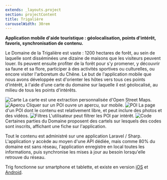 ```yaml
---
extends: _layouts.project
section: projectContent
title: Trigalière
carouselWidth: 30rem
---
```


**Application mobile d'aide touristique : géolocalisation, points d'intérêt, favoris, synchronisation de contenu.**

Le Domaine de la Trigalière est vaste : 1200 hectares de forêt, au sein de laquelle sont disséminées une dizaine de maisons que les visiteurs peuvent louer. Ils peuvent ensuite profiter de la forêt pour s'y promener, y découvrir sa faune et sa flore, participer à des activités sportives ou culturelles, ou encore visiter l'arboretum du Chêne. Le but de l'application mobile que nous avons développée est d'orienter les hôtes vers tous ces points d'intérêt, à l'aide d'une carte du domaine sur laquelle il est géolocalisé, au milieu de tous les points d'intérêts.

![Carte](/assets/img/trig/map.png)
La carte est une extraction personnalisée d'Open Street Maps.
![Apercu](/assets/img/trig/quickview.png)
Cliquer sur un POI ouvre un apercu, sur mobile.
![POI](/assets/img/trig/poi.png)
La page d'un POI dont le contenu est relativement libre, et peut inclure des photos et des vidéos.
![Filtres](/assets/img/trig/filters.png)
L'utilisateur peut filtrer les POI par intérêt.
![Code](/assets/img/trig/code.png)
Certaines parties du Domaine proposent des cartels sur lesquels des codes sont inscrits, affichant une fiche sur l'application.

Tout le contenu est administré sur une application Laravel / Sharp. L'application y accède au moyen d'une API dédiée, mais comme 80% du domaine est sans réseau, l'application enregistre en local toutes les informations, puis synchronise les mises à jour au besoin lorsqu'elle retrouve du réseau.

Trig fonctionne sur smartphone et tablette, et existe en version [iOS](https://itunes.apple.com/fr/app/trigali%C3%A8re/id1332741594?mt=8) et [Android](https://play.google.com/store/apps/details?id=fr.code16.trig).



